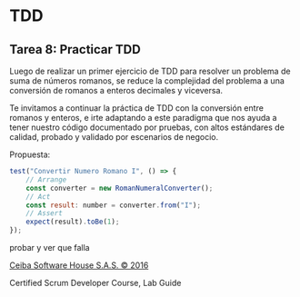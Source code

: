 # TDD

## Tarea 8: Practicar TDD

Luego de realizar un primer ejercicio de TDD para resolver un problema de suma de números romanos, se reduce la complejidad del problema a una conversión de romanos a enteros decimales y viceversa.

Te invitamos a continuar la práctica de TDD con la conversión entre romanos y enteros, e irte adaptando a este paradigma que nos ayuda a tener nuestro código documentado por pruebas, con altos estándares de calidad, probado y validado por escenarios de negocio.

Propuesta:

```javascript
test("Convertir Numero Romano I", () => {
	// Arrange
	const converter = new RomanNumeralConverter();
	// Act
	const result: number = converter.from("I");
	// Assert
	expect(result).toBe(1);
});
```

probar y ver que falla

[Ceiba Software House S.A.S. © 2016](https://www.ceiba.com.co/)

Certified Scrum Developer Course, Lab Guide

